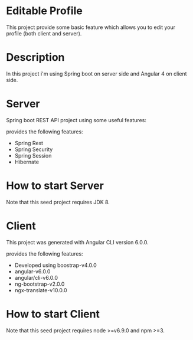 # Editable Profile
This project provide some basic feature which allows you to edit your profile (both client and server).

# Description
In this project i'm using Spring boot on server side and Angular 4 on client side.

# Server
Spring boot REST API project using some useful features:

provides the following features:

* Spring Rest
* Spring Security
* Spring Session
* Hibernate

# How to start Server
Note that this seed project requires JDK 8.

# Client
This project was generated with Angular CLI version 6.0.0.

provides the following features:

* Developed using boostrap-v4.0.0
* angular-v6.0.0
* angular/cli-v6.0.0
* ng-bootstrap-v2.0.0
* ngx-translate-v10.0.0

# How to start Client
Note that this seed project requires node >=v6.9.0 and npm >=3.
